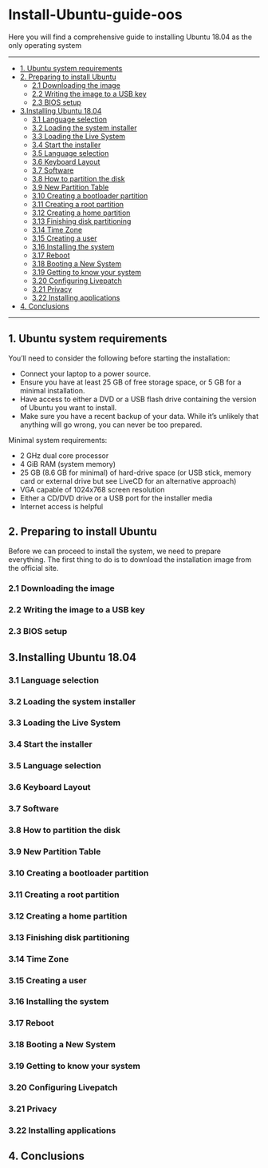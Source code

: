 # Install-Ubuntu-guide-oos
Here you will find a comprehensive guide to installing Ubuntu 18.04 as the only operating system

------

- [1. Ubuntu system requirements](#SysReq)
- [2. Preparing to install Ubuntu](#Prep)
    - [2.1 Downloading the image](#LoadISO)
    - [2.2 Writing the image to a USB key](#WriteISO)
    - [2.3 BIOS setup](#BIOS)
- [3.Installing Ubuntu 18.04](#InstallUbuntu)
    - [3.1 Language selection](#LangSec)
    - [3.2 Loading the system installer](#Loader)
    - [3.3 Loading the Live System](#LoadLS)
    - [3.4 Start the installer](#Installer)
    - [3.5 Language selection](#LanguageAgain)
    - [3.6 Keyboard Layout](#Layout)
    - [3.7 Software](#Software)
    - [3.8 How to partition the disk](#PartDist)
    - [3.9 New Partition Table](#PartTable)
    - [3.10 Creating a bootloader partition](#BootLoad)
    - [3.11 Creating a root partition](#RootPart)
    - [3.12 Creating a home partition](#HomePart)
    - [3.13 Finishing disk partitioning](#FinPart)
    - [3.14 Time Zone](#TZ)
    - [3.15 Creating a user](#CreateUser)
    - [3.16 Installing the system](#InstSys)
    - [3.17 Reboot](#Reboot)
    - [3.18 Booting a New System](#BootNewSys)
    - [3.19 Getting to know your system](#Welcome)
    - [3.20 Configuring Livepatch](#Livepatch)
    - [3.21 Privacy](#Privacy)
    - [3.22 Installing applications](#AppInstall)
- [4. Conclusions](#Conclusion)

------
<a name="SysReq"></a>
## 1. Ubuntu system requirements

You’ll need to consider the following before starting the installation:

- Connect your laptop to a power source.
- Ensure you have at least 25 GB of free storage space, or 5 GB for a minimal installation.
- Have access to either a DVD or a USB flash drive containing the version of Ubuntu you want to install.
- Make sure you have a recent backup of your data. While it’s unlikely that anything will go wrong, you can never be too prepared.

Minimal system requirements:
- 2 GHz dual core processor
- 4 GiB RAM (system memory)
- 25 GB (8.6 GB for minimal) of hard-drive space (or USB stick, memory card or external drive but see LiveCD for an alternative approach)
- VGA capable of 1024x768 screen resolution
- Either a CD/DVD drive or a USB port for the installer media
- Internet access is helpful

<a name="Prep"></a>
## 2. Preparing to install Ubuntu

Before we can proceed to install the system, we need to prepare everything. The first thing to do is to download the installation image from the official site.


<a name="LoadISO"></a>
### 2.1 Downloading the image
<a name="WriteISO"></a>
### 2.2 Writing the image to a USB key
<a name="BIOS"></a>
### 2.3 BIOS setup

<a name="InstallUbuntu"></a>
## 3.Installing Ubuntu 18.04
<a name="LangSec"></a>
### 3.1 Language selection
<a name="Loader"></a>
### 3.2 Loading the system installer
<a name="LoadLS"></a>
### 3.3 Loading the Live System
<a name="Installer"></a>
### 3.4 Start the installer
<a name="LanguageAgain"></a>
### 3.5 Language selection


<a name="Layout"></a>
### 3.6 Keyboard Layout
<a name="Software"></a>
### 3.7 Software
<a name="PartDist"></a>
### 3.8 How to partition the disk
<a name="PartTable"></a>
### 3.9 New Partition Table
<a name="BootLoad"></a>
### 3.10 Creating a bootloader partition


<a name="RootPart"></a>
### 3.11 Creating a root partition
<a name="HomePart"></a>
### 3.12 Creating a home partition
<a name="FinPart"></a>
### 3.13 Finishing disk partitioning
<a name="TZ"></a>
### 3.14 Time Zone
<a name="CreateUser"></a>
### 3.15 Creating a user


<a name="InstSys"></a>
### 3.16 Installing the system
<a name="Reboot"></a>
### 3.17 Reboot
<a name="BootNewSys"></a>
### 3.18 Booting a New System
<a name="Welcome"></a>
### 3.19 Getting to know your system
<a name="Livepatch"></a>
### 3.20 Configuring Livepatch
<a name="Privacy"></a>
### 3.21 Privacy
<a name="AppInstall"></a>
### 3.22 Installing applications



<a name="Conclusion"></a>
## 4. Conclusions
